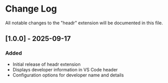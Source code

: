 # Change Log

All notable changes to the "headr" extension will be documented in this file.

## [1.0.0] - 2025-09-17

### Added

- Initial release of headr extension
- Displays developer information in VS Code header
- Configuration options for developer name and details
